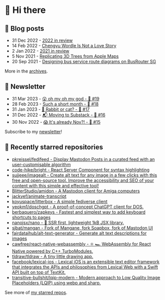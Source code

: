 # 👋 Hi there

## 📝 Blog posts

<!-- feed start -->
- 31 Dec 2022 - [2022 in review](https://cheeaun.com/blog/2022/12/2022-in-review/)
- 14 Feb 2022 - [Chengyu Wordle Is Not a Love Story](https://cheeaun.com/blog/2022/02/chengyu-wordle-is-not-a-love-story/)
- 2 Jan 2022 - [2021 in review](https://cheeaun.com/blog/2022/01/2021-in-review/)
- 5 Nov 2021 - [Replicating 3D Trees from Apple Maps](https://cheeaun.com/blog/2021/11/replicating-3d-trees-apple-maps/)
- 20 Sep 2021 - [Designing bus service route diagrams on BusRouter SG](https://cheeaun.com/blog/2021/09/bus-service-route-diagrams-busrouter-sg/)
<!-- feed end -->

More in the [archives](https://cheeaun.com/blog/archives/).

## 📰 Newsletter

<!-- newsletter start -->
- 31 Mar 2023 - [😲 oh my oh my god - 🥫 #19](https://cheeaun.substack.com/p/oh-my-oh-my-god-19)
- 28 Feb 2023 - [Such a short month - 🥫 #18](https://cheeaun.substack.com/p/such-a-short-month-18)
- 31 Jan 2023 - [🧧 Rabbit or cat? - 🥫 #17](https://cheeaun.substack.com/p/rabbit-or-cat-17)
- 31 Dec 2022 - [📬 Moving to Substack - 🥫 #16](https://cheeaun.substack.com/p/moving-to-substack-16)
- 30 Nov 2022 - [😱 It's already Nov?! - 🥫 #15](https://cheeaun.substack.com/p/it-s-already-nov-15-1433832)
<!-- newsletter end -->

Subscribe to my [newsletter](https://cheeaun.substack.com/)!

## 🌟 Recently starred repositories

<!-- starred repos start -->
- [pkreissel/fedifeed - Display Mastodon Posts in a curated feed with an user-customisable algorithm](https://github.com/pkreissel/fedifeed)
- [code-hike/bright - React Server Component for syntax highlighting ](https://github.com/code-hike/bright)
- [sujjeee/imagealt - Create alt text for any image in a few clicks with this free and open-source tool. Improve the accessibility and SEO of your content with this simple and effective tool!](https://github.com/sujjeee/imagealt)
- [BlitterStudio/amidon - A Mastodon client for Amiga computers](https://github.com/BlitterStudio/amidon)
- [jackyef/animate-transcript](https://github.com/jackyef/animate-transcript)
- [koyuspace/litterbox - A simple fediverse client](https://github.com/koyuspace/litterbox)
- [yeokm1/doschgpt - A proof-of-concept ChatGPT client for DOS.](https://github.com/yeokm1/doschgpt)
- [berbaquero/zapkeys - Fastest and simplest way to add keyboard shortcuts to pages](https://github.com/berbaquero/zapkeys)
- [nanojsx/nano - 🎯 SSR first, lightweight 1kB JSX library.](https://github.com/nanojsx/nano)
- [sjbat/mangan - Fork of Mangane, fork Soapbox, fork of Mastodon UI](https://github.com/sjbat/mangan)
- [fairdataihub/alt-text-generator - Generate alt text descriptions for images](https://github.com/fairdataihub/alt-text-generator)
- [cawfree/react-native-webassembly - ⚛️ 🏎 WebAssembly for React Native powered by C++ TurboModules.](https://github.com/cawfree/react-native-webassembly)
- [tldraw/tldraw - A tiny little drawing app.](https://github.com/tldraw/tldraw)
- [facebook/lexical-ios - Lexical iOS is an extensible text editor framework that integrates the APIs and philosophies from Lexical Web with a Swift API built on top of TextKit.](https://github.com/facebook/lexical-ios)
- [transitive-bullshit/lqip-modern - Modern approach to Low Quality Image Placeholders (LQIP) using webp and sharp.](https://github.com/transitive-bullshit/lqip-modern)
<!-- starred repos end -->

See more of [my starred repos](https://github.com/stars/cheeaun/).
